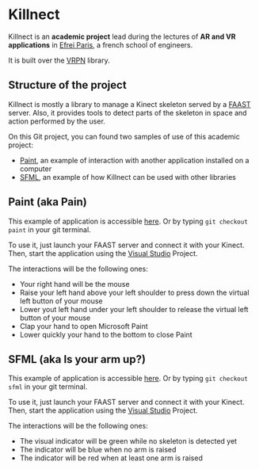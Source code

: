 # Killnect

Killnect is an **academic project** lead during the lectures of **AR and VR applications** in [Efrei Paris](http://www.efrei.fr), a french school of engineers.

It is built over the [VRPN](http://vrpn.org) library.

## Structure of the project

Killnect is mostly a library to manage a Kinect skeleton served by a [FAAST](http://projects.ict.usc.edu/mxr/faast/) server. Also, it provides tools to detect parts of the skeleton in space and action performed by the user.

On this Git project, you can found two samples of use of this academic project:

- [Paint](https://github.com/rigma/killnect/tree/paint), an example of interaction with another application installed on a computer
- [SFML](https://github.com/rigma/killnect/tree/sfml), an example of how Killnect can be used with other libraries

## Paint (aka Pain)

This example of application is accessible [here](https://github.com/rigma/killnect/tree/paint). Or by typing `git checkout paint` in your git terminal.

To use it, just launch your FAAST server and connect it with your Kinect. Then, start the application using the [Visual Studio](http://www.visualstudio.com/vs) Project.

The interactions will be the following ones:

- Your right hand will be the mouse
- Raise your left hand above your left shoulder to press down the virtual left button of your mouse
- Lower yout left hand under your left shoulder to release the virtual left button of your mouse
- Clap your hand to open Microsoft Paint
- Lower quickly your hand to the bottom to close Paint

## SFML (aka Is your arm up?)

This example of application is accessible [here](https://github.com/rigma/killnect/tree/sfml). Or by typing `git checkout sfml` in your git terminal.

To use it, just launch your FAAST server and connect it with your Kinect. Then, start the application using the [Visual Studio](http://www.visualstudio.com/vs) Project.

The interactions will be the following ones:

- The visual indicator will be green while no skeleton is detected yet
- The indicator will be blue when no arm is raised
- The indicator will be red when at least one arm is raised
